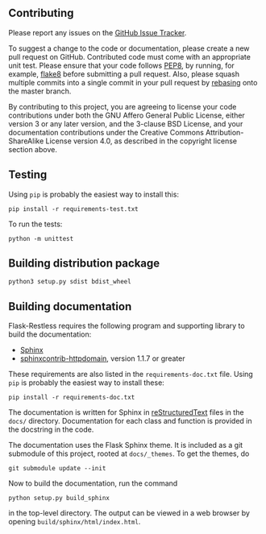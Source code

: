 ## Contributing ##

Please report any issues on the [GitHub Issue Tracker][14].

To suggest a change to the code or documentation, please create a new pull
request on GitHub. Contributed code must come with an appropriate unit
test. Please ensure that your code follows [PEP8][15], by running, for example,
[flake8][16] before submitting a pull request. Also, please squash multiple
commits into a single commit in your pull request by [rebasing][17] onto the
master branch.

By contributing to this project, you are agreeing to license your code
contributions under both the GNU Affero General Public License, either version
3 or any later version, and the 3-clause BSD License, and your documentation
contributions under the Creative Commons Attribution-ShareAlike License version
4.0, as described in the copyright license section above.

[14]: http://github.com/mrevutskyi/flask-restless-ng/issues
[15]: https://www.python.org/dev/peps/pep-0008/
[16]: http://flake8.readthedocs.org/en/latest/
[17]: https://help.github.com/articles/about-git-rebase/

## Testing ##

Using `pip` is probably the easiest way to install this:

    pip install -r requirements-test.txt

To run the tests:

    python -m unittest


## Building distribution package

    python3 setup.py sdist bdist_wheel

## Building documentation ##

Flask-Restless requires the following program and supporting library to build
the documentation:

* [Sphinx][11]
* [sphinxcontrib-httpdomain][12], version 1.1.7 or greater

These requirements are also listed in the `requirements-doc.txt` file. Using
`pip` is probably the easiest way to install these:

    pip install -r requirements-doc.txt

The documentation is written for Sphinx in [reStructuredText][13] files in the
`docs/` directory. Documentation for each class and function is provided in the
docstring in the code.

The documentation uses the Flask Sphinx theme. It is included as a git
submodule of this project, rooted at `docs/_themes`. To get the themes, do

    git submodule update --init

Now to build the documentation, run the command

    python setup.py build_sphinx

in the top-level directory. The output can be viewed in a web browser by
opening `build/sphinx/html/index.html`.

[11]: http://sphinx.pocoo.org/
[12]: https://packages.python.org/sphinxcontrib-httpdomain/
[13]: https://docutils.sourceforge.net/rst.html

